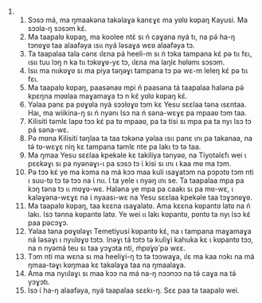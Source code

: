 <ol>
  <li>
    <ol>
      <li>Sɔsɔ má, ma ŋmaakəna takəlaɣa kanɛɣɛ ma yʋlʋ kʋpaŋ Kayusi. Ma sɔɔla-ŋ sɔsɔm kɛ́.</li>
      <li>Ma taapalʋ kʋpaŋ, ma koolee ntɛ́ sɩ ń caɣana nyá tɩ, na pə́ ha-ŋ tɔnʋɣʋ taa alaafəya ɩsɩɩ nyá ləsaɣa wɛʋ alaafəya tɔ.</li>
      <li>Ta taapalaa tala cənɛ ɩlɛna pá heeli-m sɩ ń tɔka tampana kɛ́ pə tɩɩ fɛɩ, ɩsɩɩ tuu lɔŋ n ka tɩɩ tɔkʋɣʋ-yɛ tɔ, ɩlɛna ma laŋlɛ hʋlʋmɩ sɔsɔm.</li>
      <li>Ɩsɩɩ ma nɩɩkʋɣʋ sɩ ma piya təŋəɣɩ tampana tɔ pə wɛ-m leleŋ kɛ́ pə tɩɩ fɛɩ.</li>
      <li>Ma taapalʋ kʋpaŋ, paasənaʋ mpi ń paasəna tá taapalaa haləna pə́ kpɛŋna mʋʋlaa maɣamaɣa tɔ n kɛ́ yʋlʋ kʋpaŋ kɛ́.</li>
      <li>Yəlaa panɛ pa pʋɣʋla nyá sɔɔlʋɣʋ tɔm kɛ Yesu sɛɛlaa təna ɩsɛntaa. Haɩ, ma wiikina-ŋ sɩ ń nyənɩ Ɩsɔ na ń səna-wɛɣɛ pa mpaaʋ tɔm taa.</li>
      <li>Kilisiti təmlɛ lapʋ tɔɔ kɛ́ pa tʋ mpaaʋ, pa ta tisi sɩ mpa pa ta nyɩ Ɩsɔ tɔ pá səna-wɛ.</li>
      <li>Pə mʋna Kilisiti təŋlaa ta taa tɔkəna yəlaa ɩsɩɩ panɛ ɩnɩ pa takanaa, na tə́ tʋ-wɛɣɛ niŋ kɛ tampana təmlɛ nte pa lakɩ tɔ tə taa.</li>
      <li>Ma ŋmaa Yesu sɛɛlaa kpekəle kɛ takiliya tənyəʋ, na Tiyotəlɛfɩ wei ɩ pɛɛkəɣɩ sɩ pa nyənəɣɩ-ɩ pa sɔsɔ tɔ ɩ́ kisi sɩ ɩnɩ ɩ kaa mʋ ma tɔm.</li>
      <li>Pə tɔɔ kɛ́ ye ma kɔma na má kɔɔ maa kuli ɩsaɣatɔm na pɔpɔtʋ tɔm nti ɩ suu-tʋ tɔ tə tɔɔ na ɩ́ nɩɩ. Ɩ ta yele ɩ nyəŋ ɩnɩ se. Ta taapalaa mpa pa kɔŋ təna tɔ ɩɩ mʋɣʋ-wɛ. Haləna ye mpa pa caakɩ sɩ pa mʋ-wɛ, ɩ kaləɣəna-wɛɣɛ na ɩ́ nyaasɩ-wɛ na Yesu sɛɛlaa kpekəle taa tɔɣɔnʋɣʋ.</li>
      <li>Ma taapalʋ kʋpaŋ, taa kɛɛna ɩsaɣalatʋ. Ama kɛɛna kʋpantʋ latʋ na ń lakɩ. Ɩsɔ tənna kʋpantʋ latʋ. Ye wei ɩɩ lakɩ kʋpantʋ, pʋntʋ ta nyɩ Ɩsɔ kɛ́ paa pəcɔɣɔ.</li>
      <li>Yəlaa təna pʋɣʋləɣɩ Temetiyusi kʋpantʋ kɛ́, na ɩ tampana maɣamaɣa ná ləsəɣɩ ɩ nyɩɩlʋɣʋ tɔtɔ. Ɩnəɣɩ tá tɔtɔ tə kuliɣi kahuka kɛ ɩ kʋpantʋ tɔɔ, na n nyəmá teu sɩ taa yɔɣɔta nti, ḿpʋ́ɣʋ́ pə wɛɛ.</li>
      <li>Tɔm nti ma wɛna sɩ ma heeliɣi-ŋ tɔ tə tɔɔwaɣa, ɩlɛ ma kaa nɔkɩ na má ŋmaa-təɣɩ kʋŋmaa kɛ takəlaɣa taa na ŋmaalaɣa.</li>
      <li>Ama ma nyɩɩləɣɩ sɩ maa kɔɔ na má na-ŋ nɔɔnɔɔ na tə́ caɣa na tə́ yɔɣɔtɩ.</li>
      <li>Ɩsɔ ɩ́ ha-ŋ alaafəya, nyá taapalaa sɛɛkɩ-ŋ. Sɛɛ paa ta taapalʋ wei.</li>
    </ol>
  </li>
</ol>